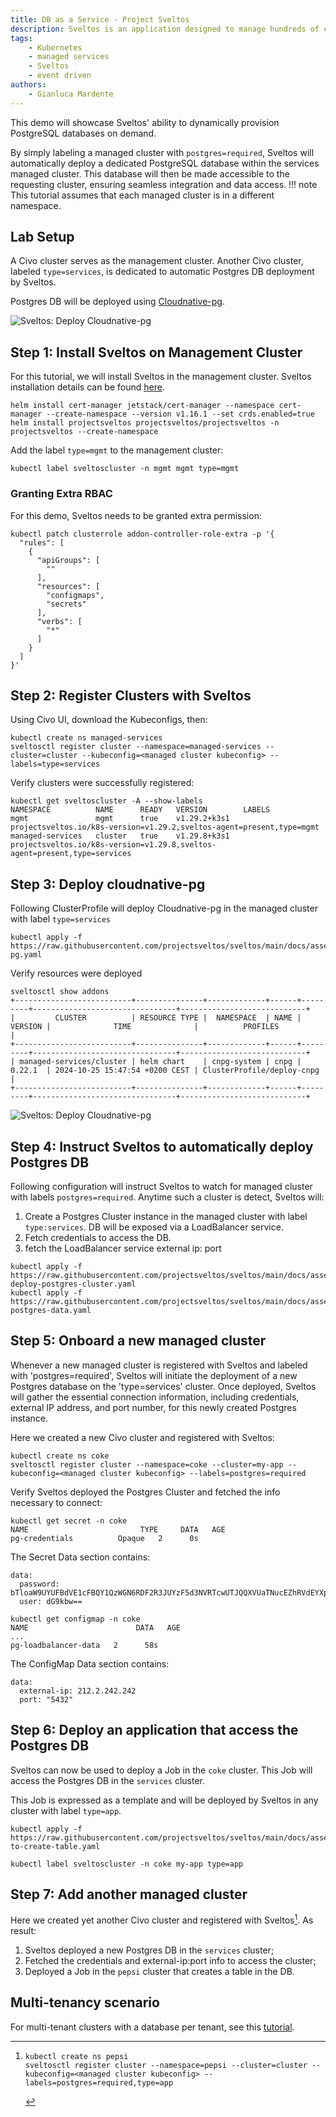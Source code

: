 ```yaml
---
title: DB as a Service - Project Sveltos
description: Sveltos is an application designed to manage hundreds of clusters by providing declarative APIs to deploy Kubernetes add-ons across multiple clusters.
tags:
    - Kubernetes
    - managed services
    - Sveltos
    - event driven
authors:
    - Gianluca Mardente
---
```


This demo will showcase Sveltos' ability to dynamically provision PostgreSQL databases on demand. 

By simply labeling a managed cluster with  `postgres=required`, Sveltos will automatically deploy a dedicated PostgreSQL database within the services managed cluster. This database will then be made accessible to the requesting cluster, ensuring seamless integration and data access.
!!! note
    This tutorial assumes that each managed cluster is in a different namespace.

## Lab Setup

A Civo cluster serves as the management cluster.
Another Civo cluster, labeled `type=services`, is dedicated to automatic Postgres DB deployment by Sveltos.

Postgres DB will be deployed using [Cloudnative-pg](https://github.com/cloudnative-pg/cloudnative-pg).

![Sveltos: Deploy Cloudnative-pg](../../assets/sveltos-db-as-a-service.gif)

## Step 1: Install Sveltos on Management Cluster

For this tutorial, we will install Sveltos in the management cluster. Sveltos installation details can be found [here](../../getting_started/install/install.md).

```
helm install cert-manager jetstack/cert-manager --namespace cert-manager --create-namespace --version v1.16.1 --set crds.enabled=true
helm install projectsveltos projectsveltos/projectsveltos -n projectsveltos --create-namespace
```

Add the label `type=mgmt` to the management cluster:

```
kubectl label sveltoscluster -n mgmt mgmt type=mgmt
```

### Granting Extra RBAC

For this demo, Sveltos needs to be granted extra permission:

```
kubectl patch clusterrole addon-controller-role-extra -p '{
  "rules": [
    {               
      "apiGroups": [
        ""
      ],            
      "resources": [ 
        "configmaps",
        "secrets"
      ],        
      "verbs": [
        "*"
      ]
    }
  ]
}'
```

## Step 2: Register Clusters with Sveltos

Using Civo UI, download the Kubeconfigs, then:

```
kubectl create ns managed-services
sveltosctl register cluster --namespace=managed-services --cluster=cluster --kubeconfig=<managed cluster kubeconfig> --labels=type=services
```

Verify clusters were successfully registered:

```
kubectl get sveltoscluster -A --show-labels
NAMESPACE          NAME      READY   VERSION        LABELS
mgmt               mgmt      true    v1.29.2+k3s1   projectsveltos.io/k8s-version=v1.29.2,sveltos-agent=present,type=mgmt
managed-services   cluster   true    v1.29.8+k3s1   projectsveltos.io/k8s-version=v1.29.8,sveltos-agent=present,type=services
```

## Step 3: Deploy cloudnative-pg

Following ClusterProfile will deploy Cloudnative-pg in the managed cluster with label `type=services`

```
kubectl apply -f https://raw.githubusercontent.com/projectsveltos/sveltos/main/docs/assets/cloudnative-pg.yaml
```

Verify resources were deployed

```
sveltosctl show addons        
+--------------------------+---------------+-------------+------+---------+--------------------------------+----------------------------+
|         CLUSTER          | RESOURCE TYPE |  NAMESPACE  | NAME | VERSION |              TIME              |          PROFILES          |
+--------------------------+---------------+-------------+------+---------+--------------------------------+----------------------------+
| managed-services/cluster | helm chart    | cnpg-system | cnpg | 0.22.1  | 2024-10-25 15:47:54 +0200 CEST | ClusterProfile/deploy-cnpg |
+--------------------------+---------------+-------------+------+---------+--------------------------------+----------------------------+
```

![Sveltos: Deploy Cloudnative-pg](../../assets/sveltos-cloudnative-pg.png)


## Step 4: Instruct Sveltos to automatically deploy Postgres DB 

Following configuration will instruct Sveltos to watch for managed cluster with labels `postgres=required`. Anytime such a cluster is detect, Sveltos will:

1. Create a Postgres Cluster instance in the managed cluster with label `type:services`. DB will be exposed via a LoadBalancer service.
2. Fetch credentials to access the DB.
3. fetch the LoadBalancer service external ip: port

```
kubectl apply -f https://raw.githubusercontent.com/projectsveltos/sveltos/main/docs/assets/auto-deploy-postgres-cluster.yaml
kubectl apply -f https://raw.githubusercontent.com/projectsveltos/sveltos/main/docs/assets/fetch-postgres-data.yaml
```

## Step 5: Onboard a new managed cluster

Whenever a new managed cluster is registered with Sveltos and labeled with 'postgres=required', Sveltos will initiate the deployment of a new Postgres database on the 'type=services' cluster. 
Once deployed, Sveltos will gather the essential connection information, including credentials, external IP address, and port number, for this newly created Postgres instance.

Here we created a new Civo cluster and registered with Sveltos:

```
kubectl create ns coke
sveltosctl register cluster --namespace=coke --cluster=my-app --kubeconfig=<managed cluster kubeconfig> --labels=postgres=required
```

Verify Sveltos deployed the Postgres Cluster and fetched the info necessary to connect:

```
kubectl get secret -n coke
NAME                         TYPE     DATA   AGE
pg-credentials          Opaque   2      0s
```

The Secret Data section contains:

```
data:
  password: bTloaW9UYUFBdVE1cFBQY1QzWGN6RDF2R3JUYzF5d3NVRTcwUTJQQXVUaTNucEZhRVdEYXpsZ1pmcnAzYWZwdg==
  user: dG9kbw==
```

```
kubectl get configmap -n coke                         
NAME                        DATA   AGE
...
pg-loadbalancer-data   2      58s
```

The ConfigMap Data section contains:

```
data:
  external-ip: 212.2.242.242
  port: "5432"
```

## Step 6: Deploy an application that access the Postgres DB

Sveltos can now be used to deploy a Job in the `coke` cluster. This Job will access the Postgres DB in the `services` cluster.

This Job is expressed as a template and will be deployed by Sveltos in any cluster with label `type=app`.

```
kubectl apply -f https://raw.githubusercontent.com/projectsveltos/sveltos/main/docs/assets/job-to-create-table.yaml
```

```
kubectl label sveltoscluster -n coke my-app type=app
```


## Step 7: Add another managed cluster

Here we created yet another Civo cluster and registered with Sveltos[^1]. As result:

1. Sveltos deployed a new Postgres DB in the `services` cluster;
2. Fetched the credentials and external-ip:port info to access the cluster;
3. Deployed a Job in the `pepsi` cluster that creates a table in the DB.


## Multi-tenancy scenario

For multi-tenant clusters with a database per tenant, see this [tutorial](db-as-a-service-multiple-db-per-cluster.md).


[^1]:
    ```
    kubectl create ns pepsi
    sveltosctl register cluster --namespace=pepsi --cluster=cluster --kubeconfig=<managed cluster kubeconfig> --labels=postgres=required,type=app
    ```